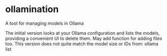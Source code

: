 # ollamination
A tool for managing models in Ollama

The initial version looks at your Ollama configuration and lists the models, providing a convenient UI to delete them.
May add function for adding files too.
This version does not quite match the model size or IDs from:  ollama list
